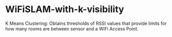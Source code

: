 # WiFiSLAM-with-k-visibility
K Means Clustering: Obtains thresholds of RSSI values that provide limits for how many rooms are between sensor and a WiFi Access Point. 
